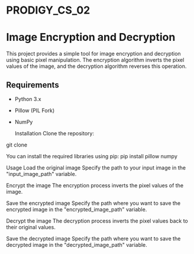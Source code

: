 # PRODIGY_CS_02

# Image Encryption and Decryption

This project provides a simple tool for image encryption and decryption using basic pixel manipulation. The encryption algorithm inverts the pixel values of the image, and the decryption algorithm reverses this operation.

## Requirements

- Python 3.x
- Pillow (PIL Fork)
- NumPy

  Installation
Clone the repository:

git clone 

You can install the required libraries using pip:
pip install pillow numpy

Usage
Load the original image
Specify the path to your input image in the "input_image_path" variable.

Encrypt the image
The encryption process inverts the pixel values of the image.

Save the encrypted image
Specify the path where you want to save the encrypted image in the "encrypted_image_path" variable.

Decrypt the image
The decryption process inverts the pixel values back to their original values.

Save the decrypted image
Specify the path where you want to save the decrypted image in the "decrypted_image_path" variable.
